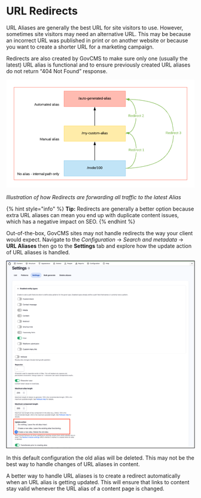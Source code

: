 # URL Redirects

URL Aliases are generally the best URL for site visitors to use. However, sometimes site visitors may need an alternative URL. This may be because an incorrect URL was published in print or on another website or because you want to create a shorter URL for a marketing campaign.

Redirects are also created by GovCMS to make sure only one (usually the latest) URL alias is functional and to ensure previously created URL aliases do not return “404 Not Found” response.

![Image of Redirects forwarding to latest Alias](<../.gitbook/assets/72 (3) (1).png>)

_Illustration of how Redirects are forwarding all traffic to the latest Alias_

{% hint style="info" %}
**Tip:** Redirects are generally a better option because extra URL aliases can mean you end up with duplicate content issues, which has a negative impact on SEO.
{% endhint %}

Out-of-the-box, GovCMS sites may not handle redirects the way your client would expect. Navigate to the _Configuration_ → _Search and metadata_ → **URL Aliases** then go to the **Settings** tab and explore how the update action of URL aliases is handled.

![Image of URL Alias settings](../.gitbook/assets/Unit-7-URL-Redirects-2.png)

In this default configuration the old alias will be deleted. This may not be the best way to handle changes of URL aliases in content.

A better way to handle URL aliases is to create a redirect automatically when an URL alias is getting updated. This will ensure that links to content stay valid whenever the URL alias of a content page is changed.
